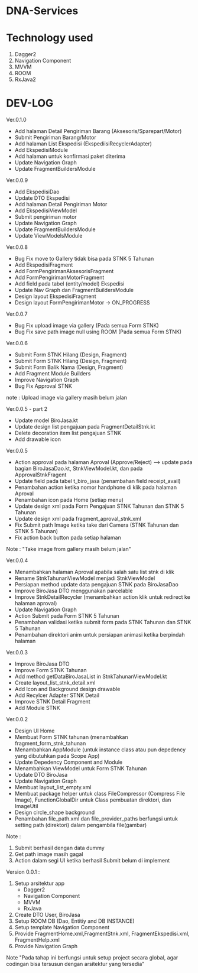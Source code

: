 # DNA-Services

# Technology used

1. Dagger2
2. Navigation Component
3. MVVM
4. ROOM
5. RxJava2

# DEV-LOG
Ver.0.1.0
- Add halaman Detail Pengiriman Barang (Aksesoris/Sparepart/Motor)
- Submit Pengiriman Barang/Motor 
- Add halaman List Ekspedisi (EkspediisiRecyclerAdapter)
- Add EkspedisiModule
- Add halaman untuk konfirmasi paket diterima
- Update Navigation Graph
- Update FragmentBuildersModule

Ver.0.0.9 
- Add EkspedisiDao
- Update DTO Ekspedisi
- Add halaman Detail Pengiriman Motor
- Add EkspedisiViewModel
- Submit pengiriman motor
- Update Navigation Graph
- Update FragmentBuildersModule
- Update ViewModelsModule

Ver.0.0.8
- Bug Fix move to Gallery tidak bisa pada STNK 5 Tahunan
- Add EkspedisiFragment
- Add FormPengirimanAksesorisFragment
- Add FormPengirimanMotorFragment
- Add field pada tabel (entity/model) Ekspedisi
- Update Nav Graph dan FragmentBuildersModule
- Design layout EkspedisiFragment
- Design layout FormPengirimanMotor -> ON_PROGRESS

Ver.0.0.7
- Bug Fix upload image via gallery (Pada semua Form STNK)
- Bug Fix save path image null using ROOM (Pada semua Form STNK)

Ver.0.0.6
- Submit Form STNK Hilang (Design, Fragment)
- Submit Form STNK Hilang (Design, Fragment)
- Submit Form Balik Nama (Design, Fragment)
- Add Fragment Module Builders
- Improve Navigation Graph
- Bug Fix Approval STNK

note : Upload image via gallery masih belum jalan

Ver.0.0.5 - part 2
- Update model BiroJasa.kt
- Update design list pengajuan pada FragmentDetailStnk.kt
- Delete decoration item list pengajuan STNK
- Add drawable icon

Ver.0.0.5
- Action approval pada halaman Aproval (Approve/Reject)
  --> update pada bagian BiroJasaDao.kt, StnkViewModel.kt, dan pada ApprovalStnkFragent
- Update field pada tabel t_biro_jasa (penambahan field receipt_avail)
- Penambahan action ketika nomor handphone di klik pada halaman Aproval
- Penambahan icon pada Home (setiap menu)
- Update design xml pada Form Pengajuan STNK Tahunan dan STNK 5 Tahunan
- Update design xml pada fragment_aproval_stnk.xml
- Fix Submit path Image ketika take dari Camera (STNK Tahunan dan STNK 5 Tahunan)
- Fix action back button pada setiap halaman

Note : "Take image from gallery masih belum jalan"

Ver.0.0.4
- Menambahkan halaman Aproval apabila salah satu list stnk di klik
- Rename StnkTahunanViewModel menjadi StnkViewModel
- Persiapan method update data pengajuan STNK pada BiroJasaDao
- Improve BiroJasa DTO menggunakan parcelable
- Improve StnkDetailRecycler (menambahkan action klik untuk redirect ke halaman aproval)
- Update Navigation Graph
- Action Submit pada Form STNK 5 Tahunan
- Penambahan validasi ketika submit form pada STNK Tahunan dan STNK 5 Tahunan
- Penambahan direktori anim untuk persiapan animasi ketika berpindah halaman


Ver.0.0.3
- Improve BiroJasa DTO
- Improve Form STNK Tahunan
- Add method getDataBiroJasaList in StnkTahunanViewModel.kt
- Create layout_list_stnk_detail.xml
- Add Icon and Background design drawable
- Add Recylcer Adapter STNK Detail
- Improve STNK Detail Fragment
- Add Module STNK

Ver.0.0.2
- Design UI Home 
- Membuat Form STNK tahunan (menambahkan fragment_form_stnk_tahunan
- Menambahkan AppModule (untuk instance class atau pun depedency yang dibutuhkan pada Scope App)
- Update Depedency Component and Module
- Menambahkan ViewModel untuk Form STNK Tahunan
- Update DTO BiroJasa
- Update Navigation Graph
- Membuat layout_list_empty.xml
- Membuat package helper untuk class FileCompressor (Compress File Image), FunctionGlobalDir untuk Class pembuatan direktori, dan ImageUtil
- Design circle_shape background
- Penambahan file_path.xml dan file_provider_paths berfungsi untuk setting path (direktori) dalam pengambila file(gambar)

Note : 
1. Submit berhasil dengan data dummy
2. Get path image masih gagal
3. Action dalam segi UI ketika berhasil Submit belum di implement


Version 0.0.1 :
1. Setup arsitektur app
   - Dagger2
   - Navigation Component
   - MVVM
   - RxJava
2. Create DTO User, BiroJasa
3. Setup ROOM DB (Dao, Entitiy and DB INSTANCE)
4. Setup template Navigation Component
5. Provide FragmentHome.xml,FragmentStnk.xml, FragmentEkspedisi.xml, FragmentHelp.xml
6. Provide Navigation Graph

Note "Pada tahap ini berfungsi untuk setup project secara global, agar codingan bisa tersusun dengan arsitektur yang tersedia"
